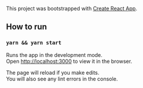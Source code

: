 This project was bootstrapped with [Create React App](https://github.com/facebook/create-react-app).

## How to run

### `yarn && yarn start`

Runs the app in the development mode.\
Open [http://localhost:3000](http://localhost:3000) to view it in the browser.

The page will reload if you make edits.\
You will also see any lint errors in the console.